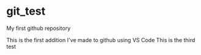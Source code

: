 # git_test
My first github repository

This is the first addition I've made to github using VS Code
This is the third test